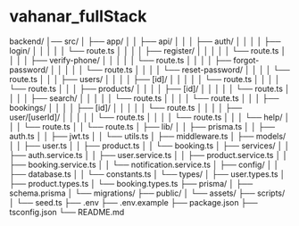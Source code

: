 # vahanar_fullStack
backend/
│── src/
│   ├── app/
│   │   ├── api/
│   │   │   ├── auth/
│   │   │   │   ├── login/
│   │   │   │   │   └── route.ts
│   │   │   │   ├── register/
│   │   │   │   │   └── route.ts
│   │   │   │   ├── verify-phone/
│   │   │   │   │   └── route.ts
│   │   │   │   ├── forgot-password/
│   │   │   │   │   └── route.ts
│   │   │   │   └── reset-password/
│   │   │   │       └── route.ts
│   │   │   ├── users/
│   │   │   │   ├── [id]/
│   │   │   │   │   └── route.ts
│   │   │   │   └── route.ts
│   │   │   ├── products/
│   │   │   │   ├── [id]/
│   │   │   │   │   └── route.ts
│   │   │   │   ├── search/
│   │   │   │   │   └── route.ts
│   │   │   │   └── route.ts
│   │   │   ├── bookings/
│   │   │   │   ├── [id]/
│   │   │   │   │   └── route.ts
│   │   │   │   ├── user/[userId]/
│   │   │   │   │   └── route.ts
│   │   │   │   └── route.ts
│   │   │   └── help/
│   │   │       └── route.ts
│   │   └── route.ts
│   ├── lib/
│   │   ├── prisma.ts
│   │   ├── auth.ts
│   │   ├── jwt.ts
│   │   └── utils.ts
│   ├── middleware.ts
│   ├── models/
│   │   ├── user.ts
│   │   ├── product.ts
│   │   └── booking.ts
│   ├── services/
│   │   ├── auth.service.ts
│   │   ├── user.service.ts
│   │   ├── product.service.ts
│   │   ├── booking.service.ts
│   │   └── notification.service.ts
│   ├── config/
│   │   ├── database.ts
│   │   └── constants.ts
│   └── types/
│       ├── user.types.ts
│       ├── product.types.ts
│       └── booking.types.ts
├── prisma/
│   ├── schema.prisma
│   └── migrations/
├── public/
│   └── assets/
├── scripts/
│   └── seed.ts
├── .env
├── .env.example
├── package.json
├── tsconfig.json
└── README.md